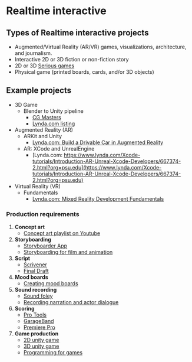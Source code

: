 # Realtime interactive

## Types of Realtime interactive projects

* Augmented/Virtual Reality (AR/VR) games, visualizations, architecture, and journalism. 
* Interactive 2D or 3D fiction or non-fiction story
* 2D or 3D [Serious games](https://en.wikipedia.org/wiki/Serious_game)
* Physical game \(printed boards, cards, and/or 3D objects\)

## Example projects

- 3D Game
  - Blender to Unity pipeline
    - [CG Masters](https://cgmasters.net/free-tutorials/creating-games-with-unity-and-blender/)
    - [Lynda.com listing](https://www.lynda.com/search?q=blender+unity)
- Augmented Reality (AR)
  - ARKit and Unity
    - [Lynda.com: Build a Drivable Car in Augmented Reality](https://www.lynda.com/Unity-3D-tutorials/ARKit-Unity-Build-Drivable-Car-Augmented-Reality/784294-2.html?org=psu.edu)
  - AR: XCode and UnrealEngine
    - [Lynda.com: https://www.lynda.com/Xcode-tutorials/Introduction-AR-Unreal-Xcode-Developers/667374-2.html?org=psu.edu](https://www.lynda.com/Xcode-tutorials/Introduction-AR-Unreal-Xcode-Developers/667374-2.html?org=psu.edu)
- Virtual Reality (VR) 
  - Fundamentals
    - [Lynda.com: Mixed Reality Development Fundamentals](https://www.lynda.com/Azure-tutorials/Mixed-Reality-Development-Fundamentals/693098-2.html?org=psu.edu)

### Production requirements


1. **Concept art**
   * [Concept art playlist on Youtube](https://www.youtube.com/playlist?list=PLMgH0Xj7qSJe6XXj--j_1QyJoztbbq45Z)
2. **Storyboarding**
   * [Storyboarder App](https://wonderunit.com/storyboarder/)
   * [Storyboarding for film and animation](https://www.youtube.com/watch?v=RQsvhq28sOI)
3. **Script**
   * [Scrivener](https://www.literatureandlatte.com/scrivener/overview)
   * [Final Draft](https://www.finaldraft.com/)
4. **Mood boards**
   * [Creating mood boards](https://www.lynda.com/Design-Color-tutorials/Developing-Mood-Board/141129-2.html?org=psu.edu)
5. **Sound recording**
   * [Sound foley](https://www.youtube.com/watch?v=U_tqB4IZvMk)
   * [Recording narration and actor dialogue](http://www.scarycow.com/lowbudgetaudio/)
9. **Scoring**
   * [Pro Tools](https://www.lynda.com/Pro-Tools-8-tutorials/film-scoring/52768-2.html?org=psu.edu)
   * [GarageBand](https://www.lynda.com/GarageBand-tutorials/GarageBand-11-Essential-Training/84529-2.html?org=psu.edu)
   * [Premiere Pro](https://www.lynda.com/Premiere-Pro-tutorials/Premiere-Pro-Guru-Audio-Workflow-Essential-Sound-Panel/758641-2.html?org=psu.edu)
8. **Game production**
   * [2D unity game](https://www.lynda.com/Unity-tutorials/Learning-Unity-2D-Sprites/599611-2.html?org=psu.edu)
   * [3D unity game](https://www.lynda.com/Unity-tutorials/Unity-3D-Essential-Training/639062-2.html?org=psu.edu)
   * [Programming for games](https://www.lynda.com/Unity-3D-tutorials/Advanced-Unity-3D-Game-Programming/160270-2.html?org=psu.edu)



